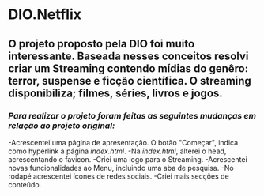 # DIO.Netflix

<h2>O projeto proposto pela DIO foi muito interessante. Baseada nesses conceitos resolvi criar um Streaming contendo mídias do genêro: terror, suspense e ficção científica. O streaming disponibiliza; filmes, séries, livros e jogos.</h2>
<h3><em>Para realizar o projeto foram feitas as seguintes mudanças em relação ao projeto original: </em></h3> 
-Acrescentei uma página de apresentação. O botão "Começar", indica como hyperlink a página <em>index.html</em>.
-Na <em>index.html</em>, alterei o head, acrescentando o favicon.
-Criei uma logo para o Streaming.
-Acrescentei novas funcionalidades ao Menu, incluindo uma aba de pesquisa.
-No rodapé acrescentei ícones de redes sociais.
-Criei mais secções de conteúdo.
